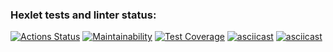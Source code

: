### Hexlet tests and linter status:
[![Actions Status](https://github.com/blonde2029/java-project-71/workflows/hexlet-check/badge.svg)](https://github.com/blonde2029/java-project-71/actions)
[![Maintainability](https://api.codeclimate.com/v1/badges/b359ba0d56ab76bf34d4/maintainability)](https://codeclimate.com/github/blonde2029/java-project-71/maintainability)
[![Test Coverage](https://api.codeclimate.com/v1/badges/b359ba0d56ab76bf34d4/test_coverage)](https://codeclimate.com/github/blonde2029/java-project-71/test_coverage)
[![asciicast](https://asciinema.org/a/NqJFJTjUKwjxhx9kwoU31kbJJ.svg)](https://asciinema.org/a/NqJFJTjUKwjxhx9kwoU31kbJJ)
[![asciicast](https://asciinema.org/a/oyFyr2MOaOZRKQolidfvm44yH.svg)](https://asciinema.org/a/oyFyr2MOaOZRKQolidfvm44yH)

